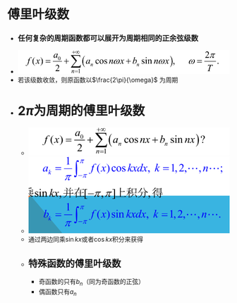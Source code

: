 # 傅里叶级数
- ### 任何复杂的周期函数都可以展开为周期相同的正余弦级数
- ![](Pics/2020-05-27-11-26-18.png)
- 若该级数收敛，则原函数以$\frac{2\pi}{\omega}$ 为周期
- # $2\pi$为周期的傅里叶级数
  - ![](Pics/2020-05-27-11-29-34.png)
  - ![](Pics/2020-05-27-11-32-42.png)
  - 通过两边同乘$\sin kx$或者$\cos kx$积分来获得
  - ## 特殊函数的傅里叶级数
    - 奇函数的只有$b_n$（同为奇函数的正弦）
    - 偶函数只有$a_n$
